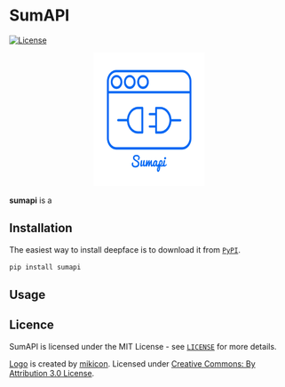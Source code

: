 # SumAPI

[![License](http://img.shields.io/:license-MIT-blue.svg?style=flat)](https://github.com/summarify/sumapi/blob/master/LICENSE)

<p align="center"><img src="https://raw.githubusercontent.com/summarify/sumapi/master/docs/sumapi_logo.png" width="200" height="240"></p>

**sumapi** is a 


## Installation

The easiest way to install deepface is to download it from [`PyPI`](https://pypi.org/project/sumapi/).

```python
pip install sumapi
```

## Usage




## Licence

SumAPI is licensed under the MIT License - see [`LICENSE`](https://github.com/summarify/sumapi/blob/master/LICENSE) for more details.

[Logo](https://thenounproject.com/search/?q=api&i=719168/) is created by [mikicon](https://thenounproject.com/mikicon/). Licensed under [Creative Commons: By Attribution 3.0 License](https://creativecommons.org/licenses/by/3.0/).
